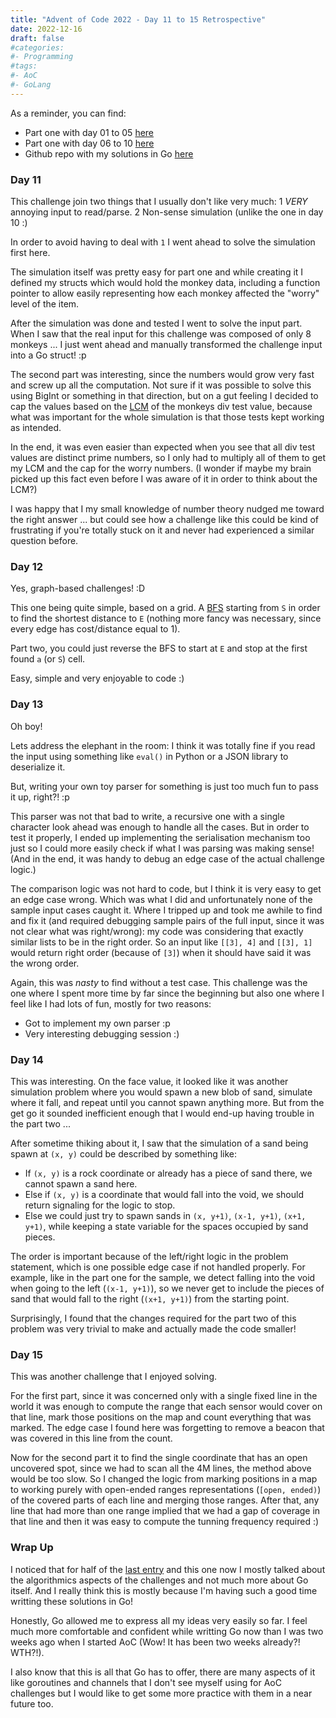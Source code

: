 ```yaml
---
title: "Advent of Code 2022 - Day 11 to 15 Retrospective"
date: 2022-12-16
draft: false
#categories:
#- Programming
#tags:
#- AoC
#- GoLang
---
```


As a reminder, you can find:
  - Part one with day 01 to 05 [here](/posts/2022/12/07/advent-of-code-2022-day-01-to-05-retrospective/)
  - Part one with day 06 to 10 [here](/posts/2022/12/11/advent-of-code-2022-day-06-to-10-retrospective/)
  - Github repo with my solutions in Go [here](https://github.com/brunobuss/adventofcode-2022-go)

### Day 11

This challenge join two things that I usually don't like very much:
  1 *VERY* annoying input to read/parse.
  2 Non-sense simulation (unlike the one in day 10 :)
  
In order to avoid having to deal with `1` I went ahead to solve the simulation first here.

The simulation itself was pretty easy for part one and while creating it I defined my structs
which would hold the monkey data, including a function pointer to allow easily representing how each
monkey affected the "worry" level of the item.

After the simulation was done and tested I went to solve the input part. When I saw that the real
input for this challenge was composed of only 8 monkeys ... I just went ahead and manually transformed
the challenge input into a Go struct! :p

The second part was interesting, since the numbers would grow very fast and screw up all the computation.
Not sure if it was possible to solve this using BigInt or something in that direction, but on a gut feeling
I decided to cap the values based on the [LCM](https://en.wikipedia.org/wiki/Least_common_multiple) of the monkeys
div test value, because what was important for the whole simulation is that those tests kept working as intended.

In the end, it was even easier than expected when you see that all div test values are distinct prime numbers,
so I only had to multiply all of them to get my LCM and the cap for the worry numbers. (I wonder if maybe my brain
picked up this fact even before I was aware of it in order to think about the LCM?)

I was happy that I my small knowledge of number theory nudged me toward the right answer ... but could see how
a challenge like this could be kind of frustrating if you're totally stuck on it and never had experienced a
similar question before.

### Day 12

Yes, graph-based challenges! :D

This one being quite simple, based on a grid. A [BFS](https://en.wikipedia.org/wiki/Breadth-first_search) starting
from `S` in order to find the shortest distance to `E` (nothing more fancy was necessary, since every edge has
cost/distance equal to 1).

Part two, you could just reverse the BFS to start at `E` and stop at the first found `a` (or `S`) cell.

Easy, simple and very enjoyable to code :)

### Day 13

Oh boy!

Lets address the elephant in the room: I think it was totally fine if you read the input using something like `eval()`
in Python or a JSON library to deserialize it.

But, writing your own toy parser for something is just too much fun to pass it up, right?! :p

This parser was not that bad to write, a recursive one with a single character look ahead was enough to handle all the
cases. But in order to test it properly, I ended up implementing the serialisation mechanism too just so I could more
easily check if what I was parsing was making sense! (And in the end, it was handy to debug an edge case of the actual
challenge logic.)

The comparison logic was not hard to code, but I think it is very easy to get an edge case wrong. Which was what I did and
unfortunately none of the sample input cases caught it. Where I tripped up and took me awhile to find and fix it (and required
debugging sample pairs of the full input, since it was not clear what was right/wrong): my code was considering that exactly
similar lists to be in the right order. So an input like `[[3], 4]` and `[[3], 1]` would return right order (because of `[3]`)
when it should have said it was the wrong order.

Again, this was *nasty* to find without a test case. This challenge was the one where I spent more time by far since the beginning
but also one where I feel like I had lots of fun, mostly for two reasons:
  - Got to implement my own parser :p
  - Very interesting debugging session :)

### Day 14

This was interesting. On the face value, it looked like it was another simulation problem where you would spawn a new blob of sand,
simulate where it fall, and repeat until you cannot spawn anything more. But from the get go it sounded inefficient enough that I
would end-up having trouble in the part two ...

After sometime thiking about it, I saw that the simulation of a sand being spawn at `(x, y)` could be described by something like:
  - If `(x, y)` is a rock coordinate or already has a piece of sand there, we cannot spawn a sand here.
  - Else if `(x, y)` is a coordinate that would fall into the void, we should return signaling for the logic to stop.
  - Else we could just try to spawn sands in `(x, y+1)`, `(x-1, y+1)`, `(x+1, y+1)`, while keeping a state variable
    for the spaces occupied by sand pieces.
  
The order is important because of the left/right logic in the problem statement, which is one possible edge case if not handled properly.
For example, like in the part one for the sample, we detect falling into the void when going to the left (`(x-1, y+1)`), so we never
get to include the pieces of sand that would fall to the right (`(x+1, y+1)`) from the starting point.

Surprisingly, I found that the changes required for the part two of this problem was very trivial to make and actually made the code smaller!

### Day 15

This was another challenge that I enjoyed solving.

For the first part, since it was concerned only with a single fixed line in the world it was enough to compute the range that each sensor
would cover on that line, mark those positions on the map and count everything that was marked. The edge case I found here was forgetting
to remove a beacon that was covered in this line from the count.

Now for the second part it to find the single coordinate that has an open uncovered spot, since we had to scan all the 4M lines, the method
above would be too slow. So I changed the logic from marking positions in a map to working purely with open-ended ranges representations
(`[open, ended)`) of the covered parts of each line and merging those ranges. After that, any line that had more than one range implied
that we had a gap of coverage in that line and then it was easy to compute the tunning frequency required :)

### Wrap Up

I noticed that for half of the [last entry](/posts/2022/12/11/advent-of-code-2022-day-06-to-10-retrospective/) and this one now I mostly talked about the algorithmics aspects of the challenges
and not much more about Go itself. And I really think this is mostly because I'm having such a good time writting these solutions
in Go!

Honestly, Go allowed me to express all my ideas very easily so far. I feel much more comfortable and confident while writting Go
now than I was two weeks ago when I started AoC (Wow! It has been two weeks already?! WTH?!).

I also know that this is all that Go has to offer, there are many aspects of it like goroutines and channels that I don't see myself
using for AoC challenges but I would like to get some more practice with them in a near future too.